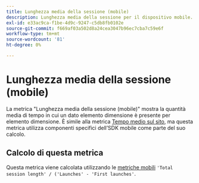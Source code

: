 ```yaml
---
title: Lunghezza media della sessione (mobile)
description: Lunghezza media della sessione per il dispositivo mobile.
exl-id: e33ac9ca-f1be-4d9c-9247-c5db8fb0102e
source-git-commit: f669af03a502d8a24cea3047b96ec7cba7c59e6f
workflow-type: tm+mt
source-wordcount: '81'
ht-degree: 0%

---
```


# Lunghezza media della sessione (mobile)

La metrica &quot;Lunghezza media della sessione (mobile)&quot; mostra la quantità media di tempo in cui un dato elemento dimensione è presente per elemento dimensione. È simile alla metrica [Tempo medio sul sito](average-time-on-site.md), ma questa metrica utilizza componenti specifici dell’SDK mobile come parte del suo calcolo.

## Calcolo di questa metrica

Questa metrica viene calcolata utilizzando le [metriche mobili](https://experienceleague.adobe.com/docs/mobile-services/using/get-started-ug/mobile-metrics/metrics-reference.html) `'Total session length' / ('Launches' - 'First launches'`.
